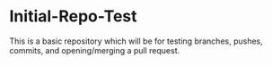 # Initial-Repo-Test
This is a basic repository which will be for testing  branches, pushes, commits, and opening/merging a pull request.

